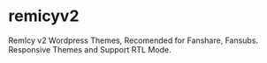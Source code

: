 # remicyv2
RemIcy v2 Wordpress Themes, Recomended for Fanshare, Fansubs. Responsive Themes and Support RTL Mode.
